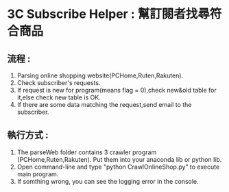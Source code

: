 # 3C Subscribe Helper : 幫訂閱者找尋符合商品
## 流程 :
1. Parsing online shopping website(PCHome,Ruten,Rakuten).
2. Check subscriber's requests.
3. If request is new for program(means flag = 0),check new&old table for it,else check new table is OK.
4. If there are some data matching the request,send email to the subscriber. 
## 執行方式 : 
1. The parseWeb folder contains 3 crawler program (PCHome,Ruten,Rakuten). Put them into your anaconda lib or python lib.
2. Open command-line and type "python CrawlOnlineShop.py" to execute main program.
3. If somthing wrong, you can see the logging error in the console.
